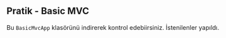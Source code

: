 ## Pratik - Basic MVC

Bu `BasicMvcApp` klasörünü indirerek kontrol edebiirsiniz. İstenilenler yapıldı.